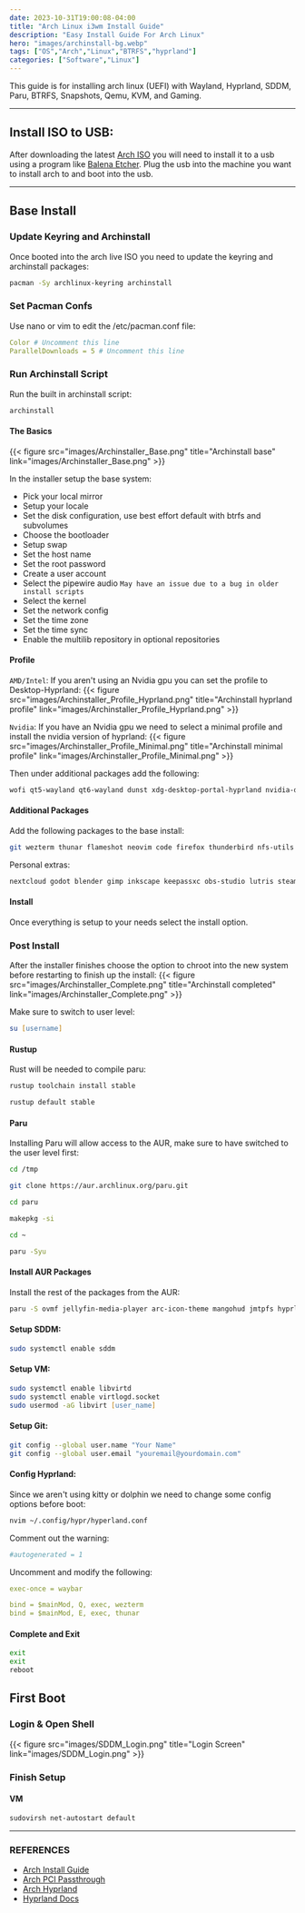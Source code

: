 ```yaml
---
date: 2023-10-31T19:00:08-04:00
title: "Arch Linux i3wm Install Guide"
description: "Easy Install Guide For Arch Linux"
hero: "images/archinstall-bg.webp"
tags: ["OS","Arch","Linux","BTRFS","hyprland"]
categories: ["Software","Linux"]
---
```


This guide is for installing arch linux (UEFI) with Wayland, Hyprland, SDDM, Paru, BTRFS, Snapshots, Qemu, KVM, and Gaming.

<!--more-->

___

## Install ISO to USB:

After downloading the latest [Arch ISO](https://archlinux.org/download/) you will need to install it to a usb using a program like [Balena Etcher](https://github.com/balena-io/etcher). Plug the usb into the machine you want to install arch to and boot into the usb.

___

## Base Install

### Update Keyring and Archinstall

Once booted into the arch live ISO you need to update the keyring and archinstall packages:

```zsh
pacman -Sy archlinux-keyring archinstall
```

### Set Pacman Confs

Use nano or vim to edit the /etc/pacman.conf file:

```yml
Color # Uncomment this line
ParallelDownloads = 5 # Uncomment this line
```

### Run Archinstall Script

Run the built in archinstall script:

```zsh
archinstall
```
#### The Basics

{{< figure src="images/Archinstaller_Base.png" title="Archinstall base" link="images/Archinstaller_Base.png" >}}

In the installer setup the base system:
- Pick your local mirror
- Setup your locale
- Set the disk configuration, use best effort default with btrfs and subvolumes
- Choose the bootloader
- Setup swap
- Set the host name
- Set the root password
- Create a user account
- Select the pipewire audio `May have an issue due to a bug in older install scripts`
- Select the kernel
- Set the network config
- Set the time zone
- Set the time sync
- Enable the multilib repository in optional repositories

#### Profile

`AMD/Intel`:
If you aren't using an Nvidia gpu you can set the profile to Desktop-Hyprland:
{{< figure src="images/Archinstaller_Profile_Hyprland.png" title="Archinstall hyprland profile" link="images/Archinstaller_Profile_Hyprland.png" >}}

`Nvidia`:
If you have an Nvidia gpu we need to select a minimal profile and install the nvidia version of hyprland:
{{< figure src="images/Archinstaller_Profile_Minimal.png" title="Archinstall minimal profile" link="images/Archinstaller_Profile_Minimal.png" >}}

Then under additional packages add the following:

```zsh
wofi qt5-wayland qt6-wayland dunst xdg-desktop-portal-hyprland nvidia-dkms nvidia-utils nvidia-settings polkit sddm
```

#### Additional Packages

Add the following packages to the base install:

```zsh
git wezterm thunar flameshot neovim code firefox thunderbird nfs-utils fish bash-completion base-devel libreoffice-still mpv gvfs tumbler thunar-volman thunar-archive-plugin thunar-media-tags-plugin lib32-nvidia-utils grim

```

Personal extras:

```zsh
nextcloud godot blender gimp inkscape keepassxc obs-studio lutris steam discord qemu-full xdotool virt-manager libvirt nerd-fonts kdenlive rustup lsd ez gvfsa libvpx libde265 xvidcore winetricks vulkan-icd-loader lib32-vulkan-icd-loader eza python-pywal
```

#### Install

Once everything is setup to your needs select the install option.

### Post Install

After the installer finishes choose the option to chroot into the new system before restarting to finish up the install:
{{< figure src="images/Archinstaller_Complete.png" title="Archinstall completed" link="images/Archinstaller_Complete.png" >}}

Make sure to switch to user level:

```zsh
su [username]
```


#### Rustup

Rust will be needed to compile paru:

```zsh
rustup toolchain install stable

rustup default stable
```

#### Paru

Installing Paru will allow access to the AUR, make sure to have switched to the user level first:

```zsh
cd /tmp

git clone https://aur.archlinux.org/paru.git

cd paru

makepkg -si

cd ~

paru -Syu
```

#### Install AUR Packages

Install the rest of the packages from the AUR:

```zsh
paru -S ovmf jellyfin-media-player arc-icon-theme mangohud jmtpfs hyprland-nvidia waybar-hyprland swww
```

#### Setup SDDM:

```zsh
sudo systemctl enable sddm
```

#### Setup VM:

```zsh
sudo systemctl enable libvirtd
sudo systemctl enable virtlogd.socket
sudo usermod -aG libvirt [user_name]
```

#### Setup Git:

```zsh
git config --global user.name "Your Name"
git config --global user.email "youremail@yourdomain.com"
```

#### Config Hyprland:

Since we aren't using kitty or dolphin we need to change some config options before boot:

```zsh
nvim ~/.config/hypr/hyperland.conf
```

Comment out the warning:

```yml
#autogenerated = 1
```

Uncomment and modify the following:

```yml
exec-once = waybar

bind = $mainMod, Q, exec, wezterm
bind = $mainMod, E, exec, thunar
```

#### Complete and Exit

```zsh
exit
exit
reboot
```

## First Boot

### Login & Open Shell

{{< figure src="images/SDDM_Login.png" title="Login Screen" link="images/SDDM_Login.png" >}}

### Finish Setup

#### VM

```zsh
sudovirsh net-autostart default
```
___

### REFERENCES

- [Arch Install Guide](https://wiki.archlinux.org/title/Installation_guide)
- [Arch PCI Passthrough](https://wiki.archlinux.org/title/PCI_passthrough_via_OVMF)
- [Arch Hyprland](https://wiki.archlinux.org/title/Hyprland)
- [Hyprland Docs](https://wiki.hyprland.org/Getting-Started/Installation/)
